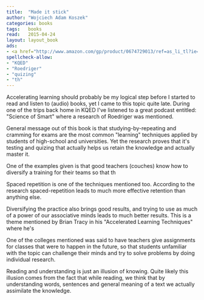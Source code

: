 ```yaml
---
title:  "Made it stick"
author: "Wojciech Adam Koszek"
categories: books
tags:	books
read:	2015-04-24
layout: layout_book
ads:
- <a href="http://www.amazon.com/gp/product/0674729013/ref=as_li_tl?ie=UTF8&camp=1789&creative=390957&creativeASIN=0674729013&linkCode=as2&tag=wkoszek-20&linkId=YR3XRHL2HPMU7BDD"><img border="0" src="http://ws-na.amazon-adsystem.com/widgets/q?_encoding=UTF8&ASIN=0674729013&Format=_SL160_&ID=AsinImage&MarketPlace=US&ServiceVersion=20070822&WS=1&tag=wkoszek-20" ></a><img src="http://ir-na.amazon-adsystem.com/e/ir?t=wkoszek-20&l=as2&o=1&a=0674729013" width="1" height="1" border="0" alt="" style="border:none >!important; margin:0px !important;" />
spellcheck-allow:
- "KQED"
- "Roedriger"
- "quizing"
- "th"
---
```


Accelerating learning should probably be my logical step before I started to
read and listen to (audio) books, yet I came to this topic quite late.
During one of the trips back home in KQED I've listened to a great podcast
entitled: "Science of Smart" where a research of Roedriger was mentioned.

General message out of this book is that studying-by-repeating and cramming
for exams are the most common "learning" techniques applied by students of
high-school and universities. Yet the research proves that it's testing and
quizing that actually helps us retain the knowledge and actually master it.

One of the examples given is that good teachers (couches) know how to
diversify a training for their teams so that th

Spaced repetition is one of the techniques mentioned too. According to the
research spaced-repetition leads to much more effective retention than
anything else.

Diversifying the practice also brings good results, and trying to use as
much of a power of our associative minds leads to much better results.
This is a theme mentioned by Brian Tracy in his "Accelerated Learning
Techniques" where he's

One of the colleges mentioned was said to have teachers give assignments for
classes that were to happen in the future, so that students unfamiliar with
the topic can challenge their minds and try to solve problems by doing
individual research.

Reading and understanding is just an illusion of knowing. Quite likely this
illusion comes from the fact that while reading, we think that by
understanding words, sentences and general meaning of a text we actually
assimilate the knowledge.
